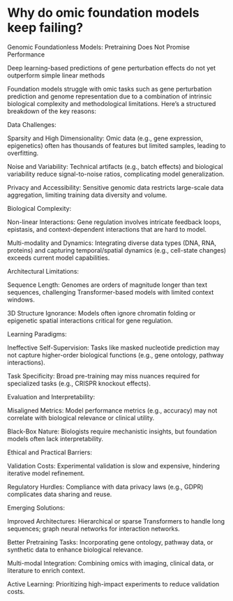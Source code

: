 # Why do omic foundation models keep failing?


Genomic Foundationless Models: Pretraining Does Not Promise Performance

Deep learning-based predictions of gene perturbation effects do not yet outperform simple linear methods


Foundation models struggle with omic tasks such as gene perturbation prediction and genome representation due to a combination of intrinsic biological complexity and methodological limitations. Here’s a structured breakdown of the key reasons:

Data Challenges:

Sparsity and High Dimensionality: Omic data (e.g., gene expression, epigenetics) often has thousands of features but limited samples, leading to overfitting.

Noise and Variability: Technical artifacts (e.g., batch effects) and biological variability reduce signal-to-noise ratios, complicating model generalization.

Privacy and Accessibility: Sensitive genomic data restricts large-scale data aggregation, limiting training data diversity and volume.

Biological Complexity:

Non-linear Interactions: Gene regulation involves intricate feedback loops, epistasis, and context-dependent interactions that are hard to model.

Multi-modality and Dynamics: Integrating diverse data types (DNA, RNA, proteins) and capturing temporal/spatial dynamics (e.g., cell-state changes) exceeds current model capabilities.

Architectural Limitations:

Sequence Length: Genomes are orders of magnitude longer than text sequences, challenging Transformer-based models with limited context windows.

3D Structure Ignorance: Models often ignore chromatin folding or epigenetic spatial interactions critical for gene regulation.

Learning Paradigms:

Ineffective Self-Supervision: Tasks like masked nucleotide prediction may not capture higher-order biological functions (e.g., gene ontology, pathway interactions).

Task Specificity: Broad pre-training may miss nuances required for specialized tasks (e.g., CRISPR knockout effects).

Evaluation and Interpretability:

Misaligned Metrics: Model performance metrics (e.g., accuracy) may not correlate with biological relevance or clinical utility.

Black-Box Nature: Biologists require mechanistic insights, but foundation models often lack interpretability.

Ethical and Practical Barriers:

Validation Costs: Experimental validation is slow and expensive, hindering iterative model refinement.

Regulatory Hurdles: Compliance with data privacy laws (e.g., GDPR) complicates data sharing and reuse.

Emerging Solutions:

Improved Architectures: Hierarchical or sparse Transformers to handle long sequences; graph neural networks for interaction networks.

Better Pretraining Tasks: Incorporating gene ontology, pathway data, or synthetic data to enhance biological relevance.

Multi-modal Integration: Combining omics with imaging, clinical data, or literature to enrich context.

Active Learning: Prioritizing high-impact experiments to reduce validation costs.
